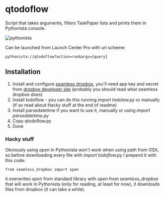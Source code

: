 # qtodoflow

Script that takes arguments, filters TaskPaper lists and prints them in Pythonista console.

![pythonista](http://procrastinationlog.net/img/pythonista2.png)

Can be launched from Launch Center Pro with url scheme:

    pythonista://qtodoflow?action=run&args={query}

## Installation

1. Install and configure [seamless dropbox](https://github.com/bevesce/Seamless-Dropbox/blob/master/seamless_dropbox.py), you'll need app key and secret from [dropbox developer site](https://www.dropbox.com/developers/apps) (probably you should read what seamless dropbox does)
2. Install todoflow - you can do this running *import todolow.py* or manually (if so read about Hacky stuff at the end of readme)
3. Install parsedatetime if you want to use it, manually or using *import parsedatetime.py*
4. Copy qtodoflow.py
5. Done

### Hacky stuff

Obviously using *open* in Pythonista won't work when using path from OSX, so before downloading every file with *import todoflow.py* I prepend it with this code:

    from seamless_dropbox import open

it overwrites *open* from standard library with *open* from *seamless_dropbox* that will work in Pythonista (only for reading, at least for now), it downloads files from dropbox (it can take a while).